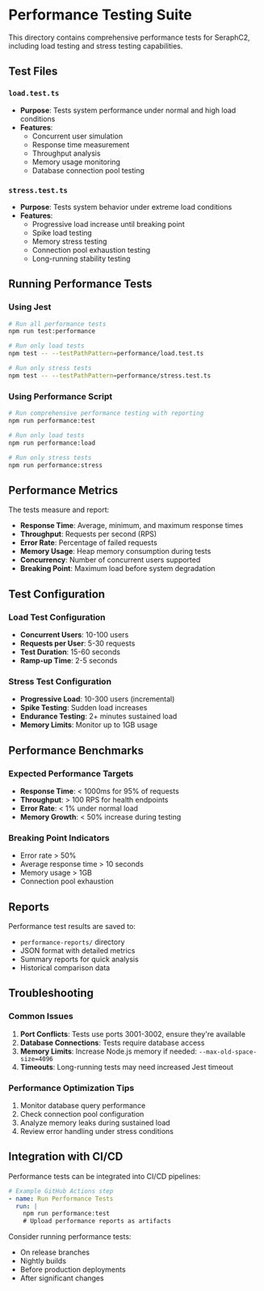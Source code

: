 # Performance Testing Suite

This directory contains comprehensive performance tests for SeraphC2, including load testing and stress testing capabilities.

## Test Files

### `load.test.ts`
- **Purpose**: Tests system performance under normal and high load conditions
- **Features**:
  - Concurrent user simulation
  - Response time measurement
  - Throughput analysis
  - Memory usage monitoring
  - Database connection pool testing

### `stress.test.ts`
- **Purpose**: Tests system behavior under extreme load conditions
- **Features**:
  - Progressive load increase until breaking point
  - Spike load testing
  - Memory stress testing
  - Connection pool exhaustion testing
  - Long-running stability testing

## Running Performance Tests

### Using Jest
```bash
# Run all performance tests
npm run test:performance

# Run only load tests
npm test -- --testPathPattern=performance/load.test.ts

# Run only stress tests
npm test -- --testPathPattern=performance/stress.test.ts
```

### Using Performance Script
```bash
# Run comprehensive performance testing with reporting
npm run performance:test

# Run only load tests
npm run performance:load

# Run only stress tests
npm run performance:stress
```

## Performance Metrics

The tests measure and report:

- **Response Time**: Average, minimum, and maximum response times
- **Throughput**: Requests per second (RPS)
- **Error Rate**: Percentage of failed requests
- **Memory Usage**: Heap memory consumption during tests
- **Concurrency**: Number of concurrent users supported
- **Breaking Point**: Maximum load before system degradation

## Test Configuration

### Load Test Configuration
- **Concurrent Users**: 10-100 users
- **Requests per User**: 5-30 requests
- **Test Duration**: 15-60 seconds
- **Ramp-up Time**: 2-5 seconds

### Stress Test Configuration
- **Progressive Load**: 10-300 users (incremental)
- **Spike Testing**: Sudden load increases
- **Endurance Testing**: 2+ minutes sustained load
- **Memory Limits**: Monitor up to 1GB usage

## Performance Benchmarks

### Expected Performance Targets
- **Response Time**: < 1000ms for 95% of requests
- **Throughput**: > 100 RPS for health endpoints
- **Error Rate**: < 1% under normal load
- **Memory Growth**: < 50% increase during testing

### Breaking Point Indicators
- Error rate > 50%
- Average response time > 10 seconds
- Memory usage > 1GB
- Connection pool exhaustion

## Reports

Performance test results are saved to:
- `performance-reports/` directory
- JSON format with detailed metrics
- Summary reports for quick analysis
- Historical comparison data

## Troubleshooting

### Common Issues
1. **Port Conflicts**: Tests use ports 3001-3002, ensure they're available
2. **Database Connections**: Tests require database access
3. **Memory Limits**: Increase Node.js memory if needed: `--max-old-space-size=4096`
4. **Timeouts**: Long-running tests may need increased Jest timeout

### Performance Optimization Tips
1. Monitor database query performance
2. Check connection pool configuration
3. Analyze memory leaks during sustained load
4. Review error handling under stress conditions

## Integration with CI/CD

Performance tests can be integrated into CI/CD pipelines:

```yaml
# Example GitHub Actions step
- name: Run Performance Tests
  run: |
    npm run performance:test
    # Upload performance reports as artifacts
```

Consider running performance tests:
- On release branches
- Nightly builds
- Before production deployments
- After significant changes